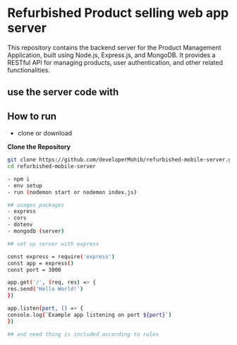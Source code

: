 # Refurbished Product selling web app server

This repository contains the backend server for the Product Management Application, built using Node.js, Express.js, and MongoDB. It provides a RESTful API for managing products, user authentication, and other related functionalities.


## use the server code with

## How to run 
- clone or download

 **Clone the Repository**

   ```bash
   git clone https://github.com/developerMohib/refurbished-mobile-server.git
   cd refurbished-mobile-server
   
- npm i
- env setup 
- run (nodemon start or nodemon index.js) 

## usages packages
- express 
- cors
- dotenv
- mongodb (server)

## set up server with express  

const express = require('express')
const app = express()
const port = 3000

app.get('/', (req, res) => {
  res.send('Hello World!')
})

app.listen(port, () => {
  console.log(`Example app listening on port ${port}`)
})

## and need thing is included according to rules